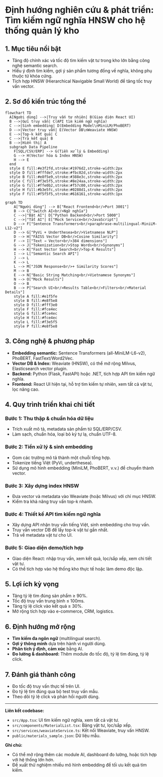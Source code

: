 # Định hướng nghiên cứu & phát triển: Tìm kiếm ngữ nghĩa HNSW cho hệ thống quản lý kho

## 1. Mục tiêu nổi bật
- Tăng độ chính xác và tốc độ tìm kiếm vật tư trong kho lớn bằng công nghệ semantic search.
- Hiểu ý định tìm kiếm, gợi ý sản phẩm tương đồng về nghĩa, không phụ thuộc từ khóa cứng.
- Tích hợp HNSW (Hierarchical Navigable Small World) để tăng tốc truy vấn vector.

## 2. Sơ đồ kiến trúc tổng thể

```mermaid
flowchart TD
  A[Người dùng] -->|Truy vấn tự nhiên| B(Giao diện React UI)
  B -->|Gửi truy vấn| C(API tìm kiếm ngữ nghĩa)
  C -->|Sinh embedding| D(Embedding Model\nMiniLM/PhoBERT)
  D -->|Vector truy vấn| E(Vector DB\nWeaviate HNSW)
  E -->|Top-k kết quả| C
  C -->|Trả kết quả| B
  B -->|Hiển thị| A
  subgraph Data Pipeline
    F[SQL/CSV/ERP] --> G(Tiền xử lý & Embedding)
    G --> H(Vector hóa & Index HNSW)
    H --> E
  end
  style E fill:#e3f2fd,stroke:#1976d2,stroke-width:2px
  style D fill:#fffde7,stroke:#fbc02d,stroke-width:2px
  style B fill:#e8f5e9,stroke:#388e3c,stroke-width:2px
  style C fill:#f3e5f5,stroke:#8e24aa,stroke-width:2px
  style G fill:#ffe0b2,stroke:#f57c00,stroke-width:2px
  style H fill:#b3e5fc,stroke:#0288d1,stroke-width:2px
  style F fill:#f5f5f5,stroke:#616161,stroke-width:1px
```

```mermaid
graph TD
    A["Người dùng"] --> B["React Frontend<br/>Port 3001"]
    B --> C{"Switch AI<br/>Ngữ nghĩa"}
    C -->|"Bật AI"| D["Python Backend<br/>Port 5000"]
    C -->|"Tắt AI"| E["Mock Service<br/>JavaScript"]
    D --> F["Sentence Transformers<br/>paraphrase-multilingual-MiniLM-L12-v2"]
    D --> G["PyVi + Underthesea<br/>Vietnamese NLP"]
    D --> H["FAISS Vector DB<br/>Cosine Similarity"]
    F --> I["Text → Vector<br/>384 dimensions"]
    G --> J["Tokenization<br/>Stop Words<br/>Synonyms"]
    H --> K["Fast Vector Search<br/>Top-K Results"]
    I --> L["Semantic Search API"]
    J --> L
    K --> L
    L --> M["JSON Response<br/>+ Similarity Scores"]
    M --> B
    E --> N["Basic String Matching<br/>Vietnamese Synonyms"]
    N --> O["Mock Results"]
    O --> B
    B --> P["Search UI<br/>Results Table<br/>Filters<br/>Material Details"]
    style A fill:#e1f5fe
    style B fill:#e8f5e8
    style D fill:#fff3e0
    style F fill:#fce4ec
    style G fill:#fce4ec
    style H fill:#fce4ec
    style L fill:#f3e5f5
    style P fill:#e8f5e8
```

## 3. Công nghệ & phương pháp
- **Embedding semantic:** Sentence Transformers (all-MiniLM-L6-v2), PhoBERT, FastText/Word2Vec.
- **Vector DB & Index:** Weaviate (HNSW), có thể mở rộng Milvus, Elasticsearch vector plugin.
- **Backend:** Python (Flask, FastAPI) hoặc .NET, tích hợp API tìm kiếm ngữ nghĩa.
- **Frontend:** React UI hiện tại, hỗ trợ tìm kiếm tự nhiên, xem tất cả vật tư, lọc nâng cao.

## 4. Quy trình triển khai chi tiết
### Bước 1: Thu thập & chuẩn hóa dữ liệu
- Trích xuất mô tả, metadata sản phẩm từ SQL/ERP/CSV.
- Làm sạch, chuẩn hóa, loại bỏ ký tự lạ, chuẩn UTF-8.

### Bước 2: Tiền xử lý & sinh embedding
- Gom các trường mô tả thành một chuỗi tổng hợp.
- Tokenize tiếng Việt (PyVi, underthesea).
- Sử dụng mô hình embedding (MiniLM, PhoBERT, v.v.) để chuyển thành vector.

### Bước 3: Xây dựng index HNSW
- Đưa vector và metadata vào Weaviate (hoặc Milvus) với chỉ mục HNSW.
- Kiểm tra khả năng truy vấn top-k nhanh.

### Bước 4: Thiết kế API tìm kiếm ngữ nghĩa
- Xây dựng API nhận truy vấn tiếng Việt, sinh embedding cho truy vấn.
- Truy vấn vector DB để lấy top-k vật tư gần nhất.
- Trả về metadata vật tư cho UI.

### Bước 5: Giao diện demo/tích hợp
- Giao diện React: nhập truy vấn, xem kết quả, lọc/sắp xếp, xem chi tiết vật tư.
- Có thể tích hợp vào hệ thống kho thực tế hoặc làm demo độc lập.

## 5. Lợi ích kỳ vọng
- Tăng tỷ lệ tìm đúng sản phẩm ≥ 90%.
- Tốc độ truy vấn trung bình ≤ 100ms.
- Tăng tỷ lệ click vào kết quả ≥ 30%.
- Mở rộng tích hợp vào e-commerce, CRM, logistics.

## 6. Định hướng mở rộng
- **Tìm kiếm đa ngôn ngữ** (multilingual search).
- **Gợi ý thông minh** dựa trên hành vi người dùng.
- **Phân tích ý định, cảm xúc** bằng AI.
- **Đo lường & dashboard:** Thêm module đo tốc độ, tỷ lệ tìm đúng, tỷ lệ click.

## 7. Đánh giá thành công
- Đo tốc độ truy vấn thực tế trên UI.
- Đo tỷ lệ tìm đúng qua bộ test truy vấn mẫu.
- Theo dõi tỷ lệ click và phản hồi người dùng.

---
**Liên kết codebase:**
- `src/App.tsx`: UI tìm kiếm ngữ nghĩa, xem tất cả vật tư.
- `src/components/MaterialList.tsx`: Bảng vật tư, lọc/sắp xếp.
- `src/services/weaviateService.ts`: Kết nối Weaviate, truy vấn HNSW.
- `public/materials_sample.json`: Dữ liệu mẫu.

**Ghi chú:**
- Có thể mở rộng thêm các module AI, dashboard đo lường, hoặc tích hợp với hệ thống lớn hơn.
- Đề xuất thử nghiệm nhiều mô hình embedding để tối ưu kết quả tìm kiếm. 
